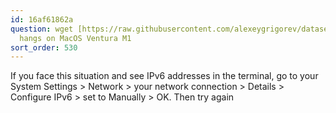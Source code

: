 ```yaml
---
id: 16af61862a
question: wget [https://raw.githubusercontent.com/alexeygrigorev/datasets/master/housing.csv](https://raw.githubusercontent.com/alexeygrigorev/datasets/master/housing.csv)
  hangs on MacOS Ventura M1
sort_order: 530
---
```


If you face this situation and see IPv6 addresses in the terminal, go to your System Settings > Network > your network connection > Details > Configure IPv6 > set to Manually > OK. Then try again

